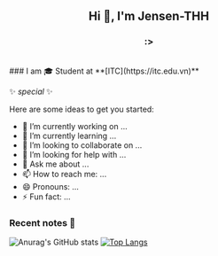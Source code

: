 <h2 align="center">Hi 👋, I'm Jensen-THH</h2>
<h3 align="center">:></h3>

<br />
### I am 🎓 Student  at **[ITC](https://itc.edu.vn)**

✨ _special_ ✨ 

Here are some ideas to get you started:
- 🔭 I’m currently working on ...
- 🌱 I’m currently learning ...
- 👯 I’m looking to collaborate on ...
- 🤔 I’m looking for help with ...
- 💬 Ask me about ...
- 📫 How to reach me: ...
- 😄 Pronouns: ...
- ⚡ Fun fact: ...
### Recent notes 📝

![Anurag's GitHub stats](https://github-readme-stats.vercel.app/api?username=jensen-thh&show_icons=true&count_private=true&theme=gruvbox)
[![Top Langs](https://github-readme-stats.vercel.app/api/top-langs/?username=jensen-thh&layout=compact)](https://github.com/anuraghazra/github-readme-stats)





